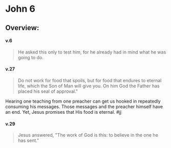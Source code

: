 # John 6

## Overview:



#### v.6
>He asked this only to test him, for he already had in mind what he was going to do.

#### v.27
>Do not work for food that spoils, but for food that endures to eternal life, which the Son of Man will give you. On him God the Father has placed his seal of approval."

Hearing one teaching from one preacher can get us hooked in repeatedly consuming his messages. Those messages and the preacher himself have an end. Yet, Jesus promises that His food is eternal.
#jj 

#### v.29
>Jesus answered, "The work of God is this: to believe in the one he has sent."



